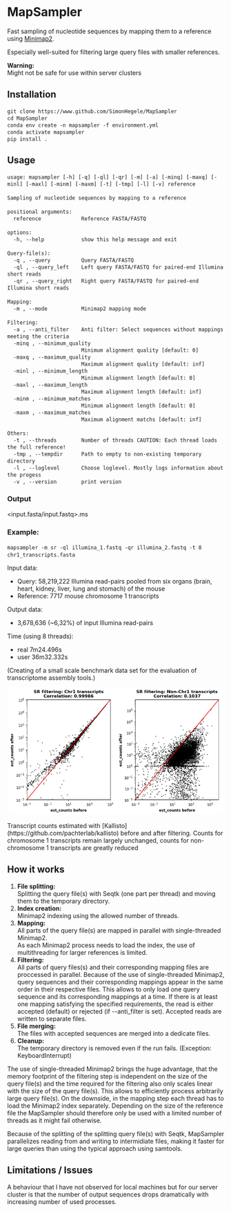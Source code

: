 # MapSampler

Fast sampling of nucleotide sequences by mapping them to a reference using [Minimap2](https://github.com/lh3/minimap2).

Especially well-suited for filtering large query files with smaller references.

**Warning:**<br>
Might not be safe for use within server clusters

## Installation

```
git clone https://www.github.com/SimonHegele/MapSampler
cd MapSampler
conda env create -n mapsampler -f environment.yml
conda activate mapsampler
pip install .
```

## Usage

```
usage: mapsampler [-h] [-q] [-ql] [-qr] [-m] [-a] [-minq] [-maxq] [-minl] [-maxl] [-minm] [-maxm] [-t] [-tmp] [-l] [-v] reference

Sampling of nucleotide sequences by mapping to a reference

positional arguments:
  reference             Reference FASTA/FASTQ

options:
  -h, --help            show this help message and exit

Query-file(s):
  -q , --query          Query FASTA/FASTQ
  -ql , --query_left    Left query FASTA/FASTQ for paired-end Illumina short reads
  -qr , --query_right   Right query FASTA/FASTQ for paired-end Illumina short reads

Mapping:
  -m , --mode           Minimap2 mapping mode

Filtering:
  -a , --anti_filter    Anti filter: Select sequences without mappings meeting the criteria
  -minq , --minimum_quality
                        Minimum alignment quality [default: 0]
  -maxq , --maximum_quality
                        Maximum alignment quality [default: inf]
  -minl , --minimum_length
                        Minimum alignment length [default: 0]
  -maxl , --maximum_length
                        Maximum alignment length [default: inf]
  -minm , --minimum_matches
                        Minimum alignment length [default: 0]
  -maxm , --maximum_matches
                        Maximum alignment matchs [default: inf]

Others:
  -t , --threads        Number of threads CAUTION: Each thread loads the full reference!
  -tmp , --tempdir      Path to empty to non-existing temporary directory
  -l , --loglevel       Choose loglevel. Mostly logs information about the progess
  -v , --version        print version
```

### Output

<input.fasta/input.fastq>.ms

### Example:

`mapsampler -m sr -ql illumina_1.fastq -qr illumina_2.fastq -t 8 chr1_transcripts.fasta`

Input data:
- Query:     58,219,222 Illumina read-pairs pooled from six organs (brain, heart, kidney, liver, lung and stomach) of the mouse
- Reference: 7717 mouse chromosome 1 transcripts

Output data:
- 3,678,636 (~6,32%) of input Illumina read-pairs

Time (using 8 threads):
- real 7m24.496s
- user 36m32.332s

(Creating of a small scale benchmark data set for the evaluation of transcriptome assembly tools.)

<p align="center">
  <img src="ms_example.png" alt="Meine Bildunterschrift" width="500"/>
</p>
Transcript counts estimated with [Kallisto](https://github.com/pachterlab/kallisto) before and after filtering. Counts for chromosome 1 transcripts remain largely unchanged, counts for non-chromosome 1 transcripts are greatly reduced

## How it works

1. **File splitting:**<br>
   Splitting the query file(s) with Seqtk (one part per thread) and moving them to the temporary directory.
2. **Index creation:**<br>
   Minimap2 indexing using the allowed number of threads.
3. **Mapping:**<br>
   All parts of the query file(s) are mapped in parallel with single-threaded Minimap2.<br>
   As each Minimap2 process needs to load the index, the use of multithreading for larger references is limited.
4. **Filtering:**<br>
   All parts of query files(s) and their corresponding mapping files are proccessed in parallel.
   Because of the use of single-threaded Minimap2, query sequences and their corresponding mappings appear in the same order in their respective files.
   This allows to only load one query sequence and its corresponding mappings at a time.
   If there is at least one mapping satisfying the specified requirements, the read is either accepted (default) or rejected (if --anti_filter is set).
   Accepted reads are written to separate files.
5. **File merging:**<br>
   The files with accepted sequences are merged into a dedicate files.
6. **Cleanup:**<br>
   The temporary directory is removed even if the run fails. (Exception: KeyboardInterrupt)

The use of single-threaded Minimap2 brings the huge advantage, that the memory footprint of the filtering step is independent on the size of the query file(s) and the time required for the filtering also only scales linear with the size of the query file(s). This allows to efficiently process arbitrarily large query file(s). On the downside, in the mapping step each thread has to load the Minimap2 index separately. Depending on the size of the reference file the MapSampler should therefore only be used with a limited number of threads as it might fail otherwise.

Because of the splitting of the splitting query file(s) with Seqtk, MapSampler parallelizes reading from and writing to intermidiate files, making it faster for large queries than using the typical approach using samtools. 

## Limitations / Issues

A behaviour that I have not observed for local machines but for our server cluster is that the number of output sequences drops dramatically with increasing number of used processes.
